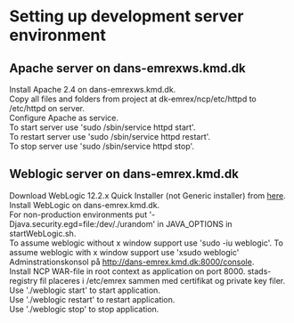 # Setting up development server environment
 
## Apache server on dans-emrexws.kmd.dk
Install Apache 2.4 on dans-emrexws.kmd.dk.  
Copy all files and folders from project at dk-emrex/ncp/etc/httpd to /etc/httpd on server.  
Configure Apache as service.  
To start server use 'sudo /sbin/service httpd start'.   
To restart server use 'sudo /sbin/service httpd restart'.  
To stop server use 'sudo /sbin/service httpd stop'. 
	 
## Weblogic server on dans-emrex.kmd.dk
Download WebLogic 12.2.x Quick Installer (not Generic installer) from [here](http://www.oracle.com/technetwork/middleware/weblogic/overview/index.html "WebLogic download").     
Install WebLogic on dans-emrex.kmd.dk.   
For non-production environments put '-Djava.security.egd=file:/dev/./urandom' in JAVA_OPTIONS in startWebLogic.sh.  
To assume weblogic without x window support use 'sudo -iu weblogic'. 
To assume weblogic with x window support use 'xsudo weblogic'
Adminstrationskonsol på http://dans-emrex.kmd.dk:8000/console.   
Install NCP WAR-file in root context as application on port 8000. 
stads-registry fil placeres i /etc/emrex sammen med certifikat og private key filer.  
Use './weblogic start' to start application.  
Use './weblogic restart' to restart application.  
Use './weblogic stop' to stop application.  
